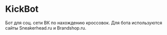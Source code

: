 # KickBot
Бот для соц. сети ВК по нахождению кроссовок.
Для бота используются сайты Sneakerhead.ru и Brandshop.ru.

